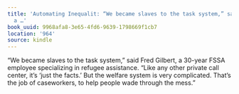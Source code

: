```yaml
---
title: 'Automating Inequalit: “We became slaves to the task system,” said Fred Gilbert,
  a …'
book_uuid: 9968afa8-3e65-4fd6-9639-1798669f1cb7
location: '964'
source: kindle
---
```


“We became slaves to the task system,” said Fred Gilbert, a 30-year FSSA employee specializing in refugee assistance. “Like any other private call center, it’s ‘just the facts.’ But the welfare system is very complicated. That’s the job of caseworkers, to help people wade through the mess.”